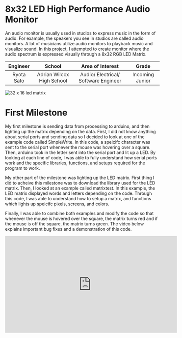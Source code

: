 ﻿# 8x32 LED High Performance Audio Monitor
An audio monitor is usually used in studios to express music in the form of audio. For example, the speakers you see in studios are called audio monitors. A lot of musicians utilize audio monitors to playback music and visualize sound. In this project, I attempted to create monitor where the audio spectrum is expressed visually through a 8x32 RGB LED Matrix.

| **Engineer** | **School** | **Area of Interest** | **Grade** |
|:--:|:--:|:--:|:--:|
| Ryota Sato | Adrian Wilcox High School | Audio/ Electrical/ Software Engineer | Incoming Junior

![32 x 16 led matrix](https://user-images.githubusercontent.com/69173660/123154752-23d0ee80-d41c-11eb-800e-6babe9db2edc.png)
  
# First Milestone
My first milestone is sending data from processing to arduino, and then lighting up the matrix depending on the data. First, I did not know anything about serial ports and sending data so I decided to look at one of the example code called SimpleWrite. In this code, a speicifc character was sent to the serial port whenever the mouse was hovering over a square. Then, arduino took in the letter sent into the serial port and lit up a LED. By looking at each line of code, I was able to fully understand how serial ports work and the specific libraries, functions, and setups required for the program to work. 

My other part of the milestone was lighting up the LED matrix. First thing I did to acheive this milestone was to download the library used for the LED matrix. Then, I looked at an example called matrixtest. In this example, the LED matrix displayed words and letters depending on the code. Through this code, I was able to understand how to setup a matrix, and functions which lights up speicifc pixels, screens, and colors. 

Finally, I was able to combine both examples and modify the code so that whenever the mouse is hovered over the square, the matrix turns red and if the mouse is off the square, the matrix turns green. The video below explains important bug fixes and a demonstration of this code. 

<html><iframe width="560" height="315" src="https://www.youtube.com/embed/JOaKPQlaxiY" title="YouTube video player" frameborder="0" allow="accelerometer; autoplay; clipboard-write; encrypted-media; gyroscope; picture-in-picture" allowfullscreen></iframe></html>


